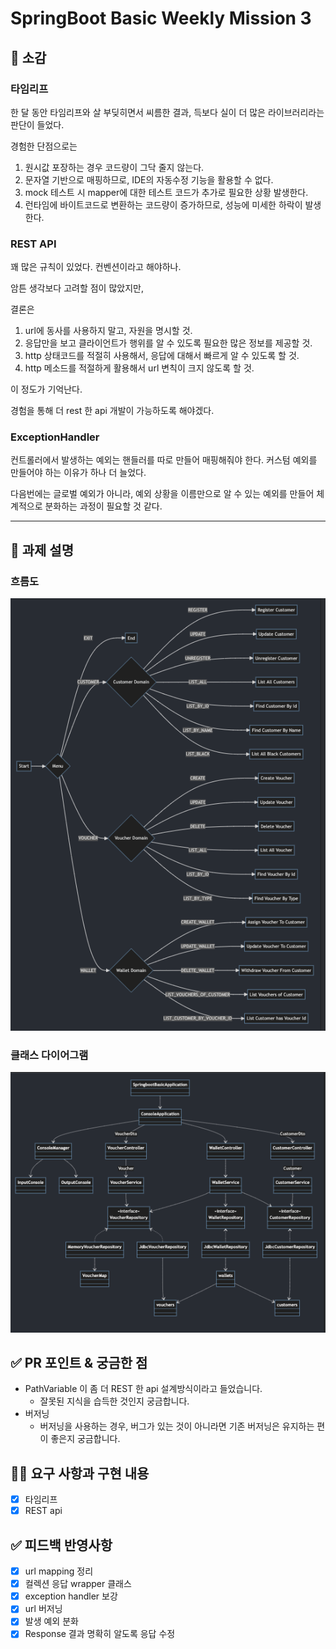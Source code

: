 
# **SpringBoot Basic Weekly Mission 3**

## 🔖 소감

### 타임리프
한 달 동안 타임리프와 살 부딪히면서 씨름한 결과,
득보다 실이 더 많은 라이브러리라는 판단이 들었다.

경험한 단점으로는

1. 원시값 포장하는 경우 코드량이 그닥 줄지 않는다.
2. 문자열 기반으로 매핑하므로, IDE의 자동수정 기능을 활용할 수 없다.
3. mock 테스트 시 mapper에 대한 테스트 코드가 추가로 필요한 상황 발생한다.
4. 런타임에 바이트코드로 변환하는 코드량이 증가하므로, 성능에 미세한 하락이 발생한다.

### REST API

꽤 많은 규칙이 있었다.
컨벤션이라고 해야하나.

암튼 생각보다 고려할 점이 많았지만,

결론은 
1. url에 동사를 사용하지 말고, 자원을 명시할 것.   
2. 응답만을 보고 클라이언트가 행위를 알 수 있도록 필요한 많은 정보를 제공할 것.
3. http 상태코드를 적절히 사용해서, 응답에 대해서 빠르게 알 수 있도록 할 것.
4. http 메소드를 적절하게 활용해서 url 변칙이 크지 않도록 할 것.

이 정도가 기억난다.

경험을 통해 더 rest 한 api 개발이 가능하도록 해야겠다.

### ExceptionHandler

컨트롤러에서 발생하는 예외는 핸들러를 따로 만들어 매핑해줘야 한다.
커스텀 예외를 만들어야 하는 이유가 하나 더 늘었다.

다음번에는 글로벌 예외가 아니라, 
예외 상황을 이름만으로 알 수 있는 예외를 만들어 체계적으로 분화하는 과정이 필요할 것 같다.

<hr>

## **📌 과제 설명**

### **흐름도**
![흐름도.png](%ED%9D%90%EB%A6%84%EB%8F%84.png)

### **클래스 다이어그램**
![클래스다이어그램.png](%ED%81%B4%EB%9E%98%EC%8A%A4%EB%8B%A4%EC%9D%B4%EC%96%B4%EA%B7%B8%EB%9E%A8.png)

## **✅ PR 포인트 & 궁금한 점**

- PathVariable 이 좀 더 REST 한 api 설계방식이라고 들었습니다.
  - 잘못된 지식을 습득한 것인지 궁금합니다.
- 버저닝
  - 버저닝을 사용하는 경우, 버그가 있는 것이 아니라면 기존 버저닝은 유지하는 편이 좋은지 궁금합니다.

## **👩‍💻 요구 사항과 구현 내용**

- [x] 타임리프
- [x] REST api

## **✅ 피드백 반영사항**
- [x] url mapping 정리
- [x] 컬렉션 응답 wrapper 클래스
- [x] exception handler 보강
- [x] url 버저닝
- [x] 발생 예외 분화
- [x] Response 결과 명확히 알도록 응답 수정